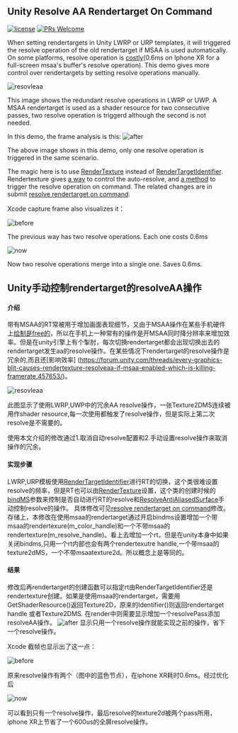 ##  Unity Resolve AA Rendertarget On Command
[![license](http://img.shields.io/badge/license-MIT-blue.svg)](https://github.com/sienaiwun/Unity_AAResolveOnCommand/blob/master/LICENSE)
[![PRs Welcome](https://img.shields.io/badge/PRs-welcome-blue.svg)](https://github.com/sienaiwun/Unity_AAResolveOnCommand/pulls)

When setting rendertargets in Unity LWRP or URP templates, it will triggered the resolve operation of the old rendertarget if MSAA is used automatically. On some platforms, resolve operation is [costly](https://forum.unity.com/threads/every-graphics-blit-causes-rendertexture-resolveaa-if-msaa-enabled-which-is-killing-framerate.457653/)(0.6ms on Iphone XR for a full-screen msaa's buffer's resolve operation). This demo gives more control over  rendertargets by setting resolve operations manually.

![resovleaa](https://github.com/sienaiwun/Unity_AAResolveOnCommand/blob/master/imgs/before.png)

This image shows the redundant resolve operations in LWRP or UWP. A MSAA rendertarget is used as a shader resource for two consecutive passes, two resolve operation is triggerd although the second is not needed.

In this demo, the frame analysis is this:
![after](https://github.com/sienaiwun/Unity_AAResolveOnCommand/blob/master/imgs/after.png) 

The above image shows in this demo, only one resolve operation is triggered in the same scenario.

The magic here is to use [RenderTexture](https://docs.unity3d.com/ScriptReference/RenderTexture.html) instead of [RenderTargetIdentifier](https://docs.unity3d.com/ScriptReference/Rendering.RenderTargetIdentifier.html). Rendertexture gives [a way](https://docs.unity3d.com/ScriptReference/RenderTextureDescriptor-bindMS.html) to control the auto-resolve, and [a method](https://docs.unity3d.com/ScriptReference/RenderTexture.ResolveAntiAliasedSurface.html) to trigger the resolve operation on command. The related changes are in submit [resolve rendertarget on command](https://github.com/sienaiwun/Unity_AAResolveOnCommand/commit/1ff584496e8cbcdb36571e327362a6ac9c9242ea).

Xcode capture frame also visualizes it：

![before](https://github.com/sienaiwun/Unity_AAResolveOnCommand/blob/master/imgs/framegraph_before.png)

The previous way has two resolve operations. Each one costs 0.6ms 

![now](https://github.com/sienaiwun/Unity_AAResolveOnCommand/blob/master/imgs/framegraph_now.png)

Now two resolve operations merge into a single one. Saves 0.6ms.


## Unity手动控制rendertarget的resolveAA操作

#### 介绍
带有MSAA的RT常被用于增加画面表现细节，又由于MSAA操作在某些手机硬件上[绘制是free的](https://docs.imgtec.com/PerfRec/topics/c_PerfRec_msaa_performance.html)，所以在手机上一种常有的操作是开MSAA同时降分辨率来增加效率。但是在unity引擎上有个掣肘，每次切换rendertarget都会出现切换出去的rendertarget发生aa的resolve操作。在某些情况下rendertarget的resolve操作是冗余的,而且还[影响效率]
(https://forum.unity.com/threads/every-graphics-blit-causes-rendertexture-resolveaa-if-msaa-enabled-which-is-killing-framerate.457653/)。


![resovleaa](https://github.com/sienaiwun/Unity_AAResolveOnCommand/blob/master/imgs/before.png)

此图显示了使用LWRP,UWP中的冗余AA resolve操作，一张Texture2DMS连续被用作shader resource,每一次使用都触发了resolve操作，但是实际上第二次resolve是不需要的。

使用本文介绍的修改通过1.取消自动resolve配置和2.手动设置resolve操作来取消操作的冗余。


#### 实现步骤
LWRP,URP模板使用[RenderTargetIdentifier](https://docs.unity3d.com/ScriptReference/Rendering.RenderTargetIdentifier.html)进行RT的切换，这个类很难设置resolve的频率，但是RT也可以由[RenderTexture](https://docs.unity3d.com/ScriptReference/RenderTexture.html)设置，这个类的创建时候的[bindMS](https://docs.unity3d.com/ScriptReference/RenderTextureDescriptor-bindMS.html)参数来控制是否自动进行RT的resolve和[ResolveAntiAliasedSurface](https://docs.unity3d.com/ScriptReference/RenderTexture.ResolveAntiAliasedSurface.html)手动控制resolve的操作。
具体修改可见[resolve rendertarget on command](https://github.com/sienaiwun/Unity_AAResolveOnCommand/commit/1ff584496e8cbcdb36571e327362a6ac9c9242ea)修改。存储上，本修改在使用msaa的rendertarget通过开启bindms设置增加一个带msaa的rendertexure(m_color_handle)和一个不带msaa的rendertexture(m_resolve_handle)。看上去增加一个rt，但是在unity本身中如果关闭bindms,只用一个rt内部也会有两个rendertexutre handle,一个带msaa的texture2dMS，一个不带msaatexture2d。所以概念上是等同的。

#### 结果
修改后再rendertarget的创建函数可以指定rt由RenderTargetIdentifier还是rendertexture创建。如果是使用msaa的rendertarget，需要用GetShaderResource()返回Texture2D，原来的Identifier()则返回rendertarget handle 或者Texture2DMS.
在render中则需要显示增加一个resolvePass添加resolveAA操作。
![after](https://github.com/sienaiwun/Unity_AAResolveOnCommand/blob/master/imgs/after.png)
显示只用一个resolve操作就能实现之前的操作，省下一个resolve操作。

Xcode 截帧也显示出了这一点：

![before](https://github.com/sienaiwun/Unity_AAResolveOnCommand/blob/master/imgs/framegraph_before.png)

原来resolve操作有两个（图中的蓝色节点），在iphone XR耗时0.6ms。经过优化后

![now](https://github.com/sienaiwun/Unity_AAResolveOnCommand/blob/master/imgs/framegraph_now.png)

可以看到只有一个resolve操作，最后resolve的texture2d被两个pass所用，iphone XR上节省了一个600us的全屏resolve操作。
